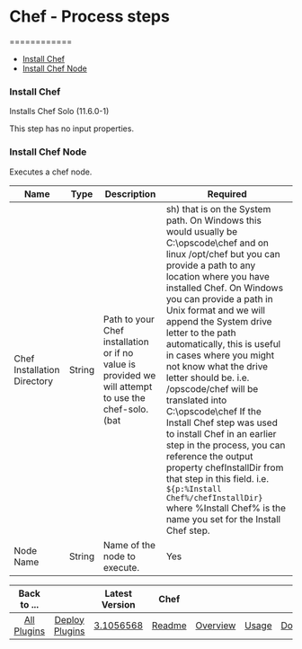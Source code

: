 
# Chef - Process steps
============

* [Install Chef](#install_chef)
* [Install Chef Node](#install_chef_node)


### Install Chef

Installs Chef Solo (11.6.0-1)

This step has no input properties.

### Install Chef Node

Executes a chef node.


| Name | Type | Description                                                                                                          | Required |
| ---- | ---- | -------------------------------------------------------------------------------------------------------------------- | -------- |
| Chef Installation Directory | String | Path to your Chef installation or if no value is provided we will attempt to use the chef-solo.(bat|sh) that is on the System path. On Windows this would usually be C:\opscode\chef and on linux /opt/chef but you can provide a path to any location where you have installed Chef. On Windows you can provide a path in Unix format and we will append the System drive letter to the path automatically, this is useful in cases where you might not know what the drive letter should be. i.e. /opscode/chef will be translated into C:\opscode\chef If the Install Chef step was used to install Chef in an earlier step in the process, you can reference the output property chefInstallDir from that step in this field. i.e. ``${p:%Install Chef%/chefInstallDir}`` where %Install Chef% is the name you set for the Install Chef step. | No |
| Node Name | String | Name of the node to execute. | Yes |



|Back to ...||Latest Version|Chef ||||
| :---: | :---: | :---: | :---: | :---: | :---: | :---: |
|[All Plugins](../../index.md)|[Deploy Plugins](../README.md)|[3.1056568](https://raw.githubusercontent.com/UrbanCode/IBM-UCD-PLUGINS/main/files/Chef/Chef-3.1056568.zip)|[Readme](README.md)|[Overview](overview.md)|[Usage](usage.md)|[Downloads](downloads.md)|
